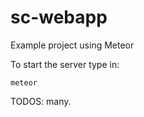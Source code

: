 # sc-webapp
Example project using Meteor

To start the server type in:
```
meteor
```

TODOS: many.
